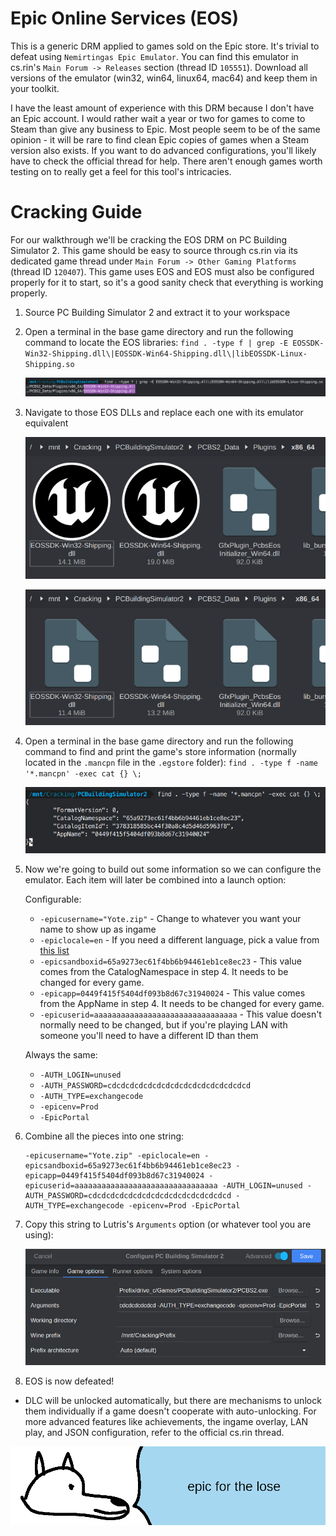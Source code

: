 # **Epic Online Services (EOS)**

This is a generic DRM applied to games sold on the Epic store. It's trivial to defeat using `Nemirtingas Epic Emulator`. You can find this emulator in cs.rin's `Main Forum -> Releases` section (thread ID `105551`). Download all versions of the emulator (win32, win64, linux64, mac64) and keep them in your toolkit.

I have the least amount of experience with this DRM because I don't have an Epic account. I would rather wait a year or two for games to come to Steam than give any business to Epic. Most people seem to be of the same opinion - it will be rare to find clean Epic copies of games when a Steam version also exists. If you want to do advanced configurations, you'll likely have to check the official thread for help. There aren't enough games worth testing on to really get a feel for this tool's intricacies.

# Cracking Guide

For our walkthrough we'll be cracking the EOS DRM on PC Building Simulator 2. This game should be easy to source through cs.rin via its dedicated game thread under `Main Forum -> Other Gaming Platforms` (thread ID `120407`). This game uses EOS and EOS must also be configured properly for it to start, so it's a good sanity check that everything is working properly.

1. Source PC Building Simulator 2 and extract it to your workspace

2. Open a terminal in the base game directory and run the following command to locate the EOS libraries: `find . -type f | grep -E EOSSDK-Win32-Shipping.dll\|EOSSDK-Win64-Shipping.dll\|libEOSSDK-Linux-Shipping.so`

    ![PCBS2 Search](images/PCBS2-Search.png "EOS search results")

3. Navigate to those EOS DLLs and replace each one with its emulator equivalent

    ![PCBS2 Old DLLs](images/PCBS2-OldDLLs.png "Old EOS DLLs")

    ![PCBS2 New DLLs](images/PCBS2-NewDLLs.png "New EOS DLLs")

4. Open a terminal in the base game directory and run the following command to find and print the game's store information (normally located in the `.mancpn` file in the `.egstore` folder): `find . -type f -name '*.mancpn' -exec cat {} \;`

    ![PCBS2 Store Info](images/PCBS2-StoreInfo.png "Printed EOS store info")

5. Now we're going to build out some information so we can configure the emulator. Each item will later be combined into a launch option:

    Configurable:

    - `-epicusername="Yote.zip"` - Change to whatever you want your name to show up as ingame
    - `-epiclocale=en` - If you need a different language, pick a value from [this list](eos_languages.md)
    - `-epicsandboxid=65a9273ec61f4bb6b94461eb1ce8ec23` - This value comes from the CatalogNamespace in step 4. It needs to be changed for every game.
    - `-epicapp=0449f415f5404df093b8d67c31940024` - This value comes from the AppName in step 4. It needs to be changed for every game.
    - `-epicuserid=aaaaaaaaaaaaaaaaaaaaaaaaaaaaaaaa` - This value doesn't normally need to be changed, but if you're playing LAN with someone you'll need to have a different ID than them

    Always the same:

    - `-AUTH_LOGIN=unused`
    - `-AUTH_PASSWORD=cdcdcdcdcdcdcdcdcdcdcdcdcdcdcdcd`
    - `-AUTH_TYPE=exchangecode`
    - `-epicenv=Prod`
    - `-EpicPortal`

6. Combine all the pieces into one string:

       -epicusername="Yote.zip" -epiclocale=en -epicsandboxid=65a9273ec61f4bb6b94461eb1ce8ec23 -epicapp=0449f415f5404df093b8d67c31940024 -epicuserid=aaaaaaaaaaaaaaaaaaaaaaaaaaaaaaaa -AUTH_LOGIN=unused -AUTH_PASSWORD=cdcdcdcdcdcdcdcdcdcdcdcdcdcdcdcd -AUTH_TYPE=exchangecode -epicenv=Prod -EpicPortal

7. Copy this string to Lutris's `Arguments` option (or whatever tool you are using):

    ![PCBS2 Argument](images/PCBS2-Argument.png "Adding EOS argument into Lutris")

8. EOS is now defeated!

- DLC will be unlocked automatically, but there are mechanisms to unlock them individually if a game doesn't cooperate with auto-unlocking. For more advanced features like achievements, the ingame overlay, LAN play, and JSON configuration, refer to the official cs.rin thread.

![wise yote says fuck epic](images/ftl.png "fuck epic")
